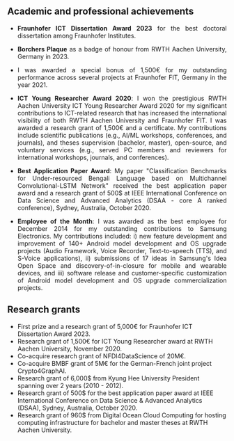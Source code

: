 ## Academic and professional achievements
- <p style='text-align: justify;'> <b>Fraunhofer ICT Dissertation Award 2023</b> for the best doctoral dissertation among Fraunhofer Institutes.</p>
- <p style='text-align: justify;'> <b>Borchers Plaque</b> as a badge of honour from RWTH Aachen University, Germany in 2023.</p>
- <p style='text-align: justify;'> I was awarded a special bonus of 1,500€ for my outstanding performance across several projects at Fraunhofer FIT, Germany in the year 2021.</p>
- <p style='text-align: justify;'> <b>ICT Young Researcher Award 2020</b>: I won the prestigious RWTH Aachen University ICT Young Researcher Award 2020 for my significant contributions to ICT-related research that has increased the international visibility of both RWTH Aachen University and Fraunhofer FIT. I was awarded a research grant of 1,500€ and a certificate. My contributions include scientific publications (e.g., AI/ML workshops, conferences, and journals), and theses supervision (bachelor, master), open-source, and voluntary services (e.g., served PC members and reviewers for international workshops, journals, and conferences).</p>
- <p style='text-align: justify;'> <b>Best Application Paper Award</b>: My paper "Classification Benchmarks for Under-resourced Bengali Language based on Multichannel Convolutional-LSTM Network" received the best application paper award and a research grant of 500$ at IEEE International Conference on Data Science and Advanced Analytics (DSAA - core A ranked conference), Sydney, Australia, October 2020.</p>
- <p style='text-align: justify;'> <b>Employee of the Month</b>: I was awarded as the best employee for December 2014 for my outstanding contributions to Samsung Electronics. My contributions included: i) new feature development and improvement of 140+ Android model development and OS upgrade projects (Audio Framework, Voice Recorder, Text-to-speech (TTS), and S-Voice applications), ii) submissions of 17 ideas in Samsung's Idea Open Space and discovery-of-in-closure for mobile and wearable devices, and iii) software release and customer-specific customization of Android model development and OS upgrade commercialization projects. </p>

## Research grants
- First prize and a research grant of 5,000€ for Fraunhofer ICT Dissertation Award 2023.
- Research grant of 1,500€ for ICT Young Researcher award at RWTH Aachen University, November 2020.
- Co-acquire research grant of NFDI4DataScience of 20M€.
- Co-acquire BMBF grant of 5M€ for the German-French joint project Crypto4GraphAI.
- Research grant of 6,000$ from Kyung Hee University President spanning over 2 years (2010 - 2012).
- Research grant of 500$ for the best application paper award at IEEE International Conference on Data Science & Advanced Analytics (DSAA), Sydney, Australia, October 2020.
- Research grant of 960$ from Digital Ocean Cloud Computing for hosting computing infrastructure for bachelor and master theses at RWTH Aachen University.
